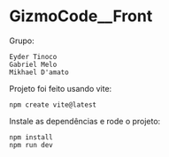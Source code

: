 # GizmoCode__Front
Grupo:
```
Eyder Tinoco
Gabriel Melo 
Mikhael D'amato
```

Projeto foi feito usando vite:
```
npm create vite@latest
```
Instale as dependências e rode o projeto:
```
npm install
npm run dev
```
